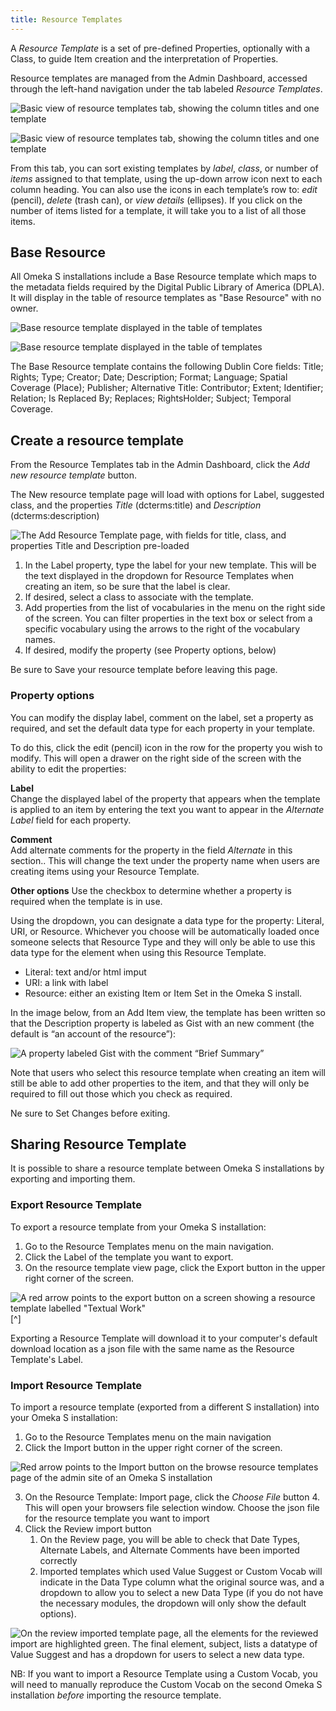 ```yaml
---
title: Resource Templates
---
```


A *Resource Template* is a set of pre-defined Properties, optionally with a Class, to guide Item creation and the interpretation of Properties. 

Resource templates are managed from the Admin Dashboard, accessed through the left-hand navigation under the tab labeled *Resource Templates*. 

![Basic view of resource templates tab, showing the column titles and one template]({{site.url}}{{site.baseurl}}/content/contentfiles/templates_browse.png)

![Basic view of resource templates tab, showing the column titles and one template](/content/contentfiles/templates_browse.png)

From this tab, you can sort existing templates by *label*, *class*, or number of *items* assigned to that template, using the up-down arrow icon next to each column heading. You can also use the icons in each template’s row to: *edit* (pencil), *delete* (trash can), or *view details* (ellipses). If you click on the number of items listed for a template, it will take you to a list of all those items. 

## Base Resource
All Omeka S installations include a Base Resource template which maps to the metadata fields required by the Digital Public Library of America (DPLA). It will display in the table of resource templates as "Base Resource" with no owner. 

![Base resource template displayed in the table of templates]({{site.url}}{{site.baseurl}}/content/contentfiles/templates_base1.png)

![Base resource template displayed in the table of templates](/content/contentfiles/templates_base1.png)

The Base Resource template contains the following Dublin Core fields: Title; Rights; Type; Creator; Date; Description; Format; Language; Spatial Coverage (Place); Publisher; Alternative Title: Contributor; Extent; Identifier; Relation; Is Replaced By; Replaces; RightsHolder; Subject; Temporal Coverage.

## Create a resource template
From the Resource Templates tab in the Admin Dashboard, click the *Add new resource template* button.

The New resource template page will load with options for Label, suggested class, and the properties *Title* (dcterms:title) and *Description* (dcterms:description)

![The Add Resource Template page, with fields for title, class, and properties Title and Description pre-loaded](/content/contentfiles/templates_add.png)

1. In the Label property, type the label for your new template. This will be the text displayed in the dropdown for Resource Templates when creating an item, so be sure that the label is clear.
1. If desired, select a class to associate with the template.
1. Add properties from the list of vocabularies in the menu on the right side of the screen. You can filter properties in the text box or select from a specific vocabulary using the arrows to the right of the vocabulary names. 
1. If desired, modify the property (see Property options, below)

Be sure to Save your resource template before leaving this page.

### Property options
You can modify the display label, comment on the label, set a property as required, and set the default data type for each property in your template.

To do this, click the edit (pencil) icon in the row for the property you wish to modify. This will open a drawer on the right side of the screen with the ability to edit the properties:

**Label**  
Change the displayed label of the property that appears when the template is applied to an item by entering the text you want to appear in the *Alternate Label* field for each property.

**Comment**  
Add alternate comments for the property in the field *Alternate* in this section.. This will change the text under the property name when users are creating items using your Resource Template.
 
**Other options** 
Use the checkbox to determine whether a property is required when the template is in use.

Using the dropdown, you can designate a  data type for the property: Literal, URI, or Resource. Whichever you choose will be automatically loaded once someone selects that Resource Type and they will only be able to use this data type for the element when using this Resource Template.  
  - Literal: text and/or html imput
  - URI: a link with label
  - Resource: either an existing Item or Item Set in the Omeka S install.

In the image below, from an Add Item view, the template has been written so that the Description property is labeled as Gist with an new comment (the default is “an account of the resource”): 

![A property labeled Gist with the comment “Brief Summary”](/content/contentfiles/templates_label.png)

Note that users who select this resource template when creating an item will still be able to add other properties to the item, and that they will only be required to fill out those which you check as required.

Ne sure to Set Changes before exiting.

## Sharing Resource Template
It is possible to share a resource template between Omeka S installations by exporting and importing them.

### Export Resource Template
To export a resource template from your Omeka S installation:
1. Go to the Resource Templates menu on the main navigation.
2. Click the Label of the template you want to export.
3. On the resource template view page, click the Export button in the upper right corner of the screen.

![A red arrow points to the export button on a screen showing a resource template labelled "Textual Work"](/content/contentfiles/templates_export.png)[^]

Exporting a Resource Template will download it to your computer's default download location as a json file with the same name as the Resource Template's Label.

### Import Resource Template
To import a resource template (exported from a different S installation) into your Omeka S installation:  

1. Go to the Resource Templates menu on the main navigation
2. Click the Import button in the upper right corner of the screen.

![Red arrow points to the Import button on the browse resource templates page of the admin site of an Omeka S installation](/content/contentfiles/templates_import1.png)

3. On the Resource Template: Import page, click the *Choose File* button
	4. This will open your browsers file selection window. Choose the json file for the resource template you want to import
5. Click the Review import button
	1. On the Review page, you will be able to check that Date Types, Alternate Labels, and Alternate Comments have been imported correctly
	2. Imported templates which used Value Suggest or Custom Vocab will indicate in the Data Type column what the original source was, and a dropdown to allow you to select a new Data Type (if you do not have the necessary modules, the dropdown will only show the default options).

![On the review imported template page, all the elements for the reviewed import are highlighted green. The final element, subject, lists a datatype of Value Suggest and has a dropdown for users to select a new data type.](/content/contentfiles/templates_import2.png)

NB: If you want to import a Resource Template using a Custom Vocab, you will need to manually reproduce the Custom Vocab on the second Omeka S installation *before* importing the resource template.
